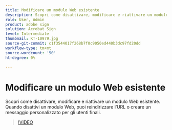 ```yaml
---
title: Modificare un modulo Web esistente
description: Scopri come disattivare, modificare e riattivare un modulo Web esistente
role: User, Admin
product: adobe sign
solution: Acrobat Sign
level: Intermediate
thumbnail: KT-10979.jpg
source-git-commit: c1f3544017f268b7f0c9050ed440b3dc97fd20dd
workflow-type: tm+mt
source-wordcount: '50'
ht-degree: 0%

---
```


# Modificare un modulo Web esistente

Scopri come disattivare, modificare e riattivare un modulo Web esistente. Quando disattivi un modulo Web, puoi reindirizzare l’URL o creare un messaggio personalizzato per gli utenti finali.

>[!VIDEO](https://video.tv.adobe.com/v/346677?hidetitle=true)

